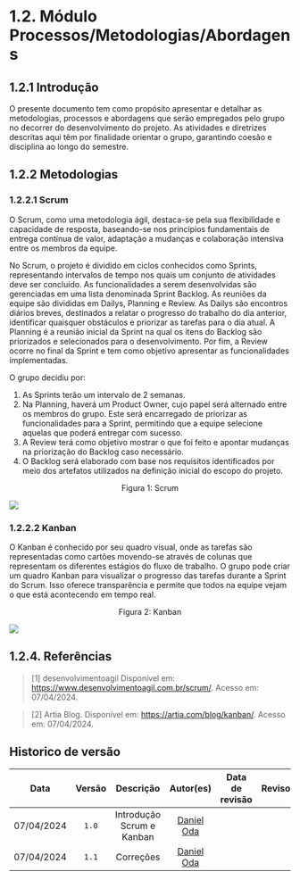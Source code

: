 # 1.2. Módulo Processos/Metodologias/Abordagens

## 1.2.1 Introdução

O presente documento tem como propósito apresentar e detalhar as metodologias, processos e abordagens que serão empregados pelo grupo no decorrer do desenvolvimento do projeto. As atividades e diretrizes descritas aqui têm por finalidade orientar o grupo, garantindo coesão e disciplina ao longo do semestre.

## 1.2.2 Metodologias

### 1.2.2.1 Scrum

O Scrum, como uma metodologia ágil, destaca-se pela sua flexibilidade e capacidade de resposta, baseando-se nos princípios fundamentais de entrega contínua de valor, adaptação a mudanças e colaboração intensiva entre os membros da equipe. 

No Scrum, o projeto é dividido em ciclos conhecidos como Sprints, representando intervalos de tempo nos quais um conjunto de atividades deve ser concluído. As funcionalidades a serem desenvolvidas são gerenciadas em uma lista denominada Sprint Backlog. As reuniões da equipe são divididas em Dailys, Planning e Review. As Dailys são encontros diários breves, destinados a relatar o progresso do trabalho do dia anterior, identificar quaisquer obstáculos e priorizar as tarefas para o dia atual. A Planning é a reunião inicial da Sprint na qual os itens do Backlog são priorizados e selecionados para o desenvolvimento. Por fim, a Review ocorre no final da Sprint e tem como objetivo apresentar as funcionalidades implementadas.

O grupo decidiu por:

1. As Sprints terão um intervalo de 2 semanas.
2. Na Planning, haverá um Product Owner, cujo papel será alternado entre os membros do grupo. Este será encarregado de priorizar as funcionalidades para a Sprint, permitindo que a equipe selecione aquelas que poderá entregar com sucesso.
3. A Review terá como objetivo mostrar o que foi feito e apontar mudanças na priorização do Backlog caso necessário.
4. O Backlog será elaborado com base nos requisitos identificados por meio dos artefatos utilizados na definição inicial do escopo do projeto.

<center>
  <figure>
    <figcaption>Figura 1: Scrum</figcaption>
  </figure>
</center>

<img src="./img/Metodologias/SCRUM.png" >

### 1.2.2.2 Kanban

O Kanban é conhecido por seu quadro visual, onde as tarefas são representadas como cartões movendo-se através de colunas que representam os diferentes estágios do fluxo de trabalho.  O grupo pode criar um quadro Kanban para visualizar o progresso das tarefas durante a Sprint do Scrum. Isso oferece transparência e permite que todos na equipe vejam o que está acontecendo em tempo real.

<center>
  <figure>
    <figcaption>Figura 2: Kanban</figcaption>
  </figure>
</center>

<img src="./img/Metodologias/kanban.png" >

## 1.2.4. Referências
 
>[1] desenvolvimentoagil Disponível em: https://www.desenvolvimentoagil.com.br/scrum/. Acesso em: 07/04/2024.

>[2] Artia Blog. Disponível em: https://artia.com/blog/kanban/. Acesso em: 07/04/2024.

## Historico de versão

|    Data    | Versão |      Descrição            |                  Autor(es)                   | Data de revisão | Revisor(es) |
| :--------: | :----: | :-----------------------: | :------------------------------------------: | :-------------: | :---------: |
| 07/04/2024 | `1.0`  | Introdução Scrum e Kanban | [Daniel Oda](https://github.com/danieloda)   |                 |             |
| 07/04/2024 | `1.1`  | Correções                 | [Daniel Oda](https://github.com/danieloda)   |                 |             |








